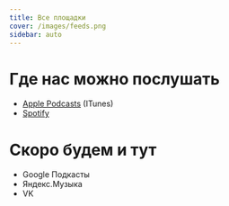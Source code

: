 ```yaml
---
title: Все площадки
cover: /images/feeds.png
sidebar: auto
---
```


# Где нас можно послушать

- [Apple Podcasts](https://podcasts.apple.com/us/podcast/go-get-podcast/id1610745137) (ITunes)
- [Spotify](https://open.spotify.com/show/4smeBCVBYXs6ES0BQDyhpl)


# Скоро будем и тут

- Google Подкасты
- Яндекс.Музыка
- VK

